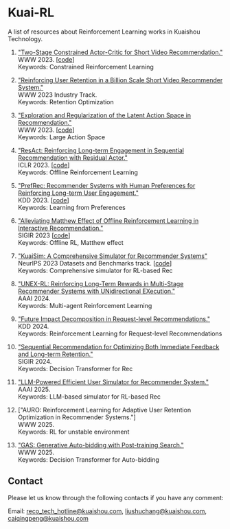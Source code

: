 # Kuai-RL

A list of resources about Reinforcement Learning works in Kuaishou Technology.
1. ["Two-Stage Constrained Actor-Critic for Short Video Recommendation."](https://arxiv.org/pdf/2302.01680.pdf) </br>
WWW 2023.
\[[code](https://github.com/AIDefender/TSCAC)\] </br>
Keywords: Constrained Reinforcement Learning

2. ["Reinforcing User Retention in a Billion Scale Short Video Recommender System."](https://arxiv.org/pdf/2302.01724.pdf) </br>
WWW 2023 Industry Track. </br>
Keywords: Retention Optimization

3. ["Exploration and Regularization of the Latent Action Space in Recommendation."](https://arxiv.org/pdf/2302.03431.pdf) </br>
WWW 2023. 
\[[code](https://github.com/CharlieMat/Hyper-Actor-Critic-for-Recommendation)\] </br>
Keywords: Large Action Space

4. ["ResAct: Reinforcing Long-term Engagement in Sequential Recommendation with Residual Actor."](https://arxiv.org/pdf/2206.02620.pdf) </br>
ICLR 2023.
\[[code](https://www.dropbox.com/sh/btf0drgm99vmpfe/AADtkmOLZPQ0sTqmsA0f0APna?dl=0)\] </br>
Keywords: Offline Reinforcement Learning

5. ["PrefRec: Recommender Systems with Human Preferences for Reinforcing Long-term User Engagement."](https://personal.ntu.edu.sg/boan/papers/KDD23_PrefRec.pdf) </br>
KDD 2023.
\[[code](https://www.dropbox.com/sh/hgsqg5fabnvmp26/AABF-2dvarI_bdyygYEt5aw7a?dl=0)\] </br>
Keywords: Learning from Preferences

6. ["Alleviating Matthew Effect of Offline Reinforcement Learning in Interactive Recommendation."](https://arxiv.org/pdf/2307.04571.pdf) </br>
SIGIR 2023 
\[[code](https://github.com/chongminggao/DORL-codes)\] </br>
Keywords: Offline RL, Matthew effect

7. ["KuaiSim: A Comprehensive Simulator for Recommender Systems"](https://arxiv.org/pdf/2309.12645.pdf) </br>
NeurIPS 2023 Datasets and Benchmarks track. \[[code](https://github.com/CharlieMat/KRLBenchmark)\] </br>
Keywords: Comprehensive simulator for RL-based Rec

8. ["UNEX-RL: Reinforcing Long-Term Rewards in Multi-Stage Recommender Systems with UNidirectional EXecution."](https://arxiv.org/abs/2401.06470) </br>
AAAI 2024.  </br>
Keywords: Multi-agent Reinforcement Learning

9. ["Future Impact Decomposition in Request-level Recommendations."](https://arxiv.org/abs/2401.16108)</br>
KDD 2024. </br>
Keywords: Reinforcement Learning for Request-level Recommendations

10. ["Sequential Recommendation for Optimizing Both Immediate Feedback and Long-term Retention."](https://arxiv.org/pdf/2404.03637)</br>
SIGIR 2024. </br>
Keywords: Decision Transformer for Rec

11. ["LLM-Powered Efficient User Simulator for Recommender System."](https://arxiv.org/pdf/2412.16984)</br>
AAAI 2025. </br>
Keywords: LLM-based simulator for RL-based Rec

12. ["AURO: Reinforcement Learning for Adaptive User Retention Optimization in Recommender Systems."]</br>
WWW 2025. </br>
Keywords: RL for unstable environment

13. ["GAS: Generative Auto-bidding with Post-training Search."](https://arxiv.org/pdf/2412.17018)</br>
WWW 2025. </br>
Keywords: Decision Transformer for Auto-bidding





## Contact

Please let us know through the following contacts if you have any comment:

Email: reco_tech_hotline@kuaishou.com, liushuchang@kuaishou.com, caiqingpeng@kuaishou.com
